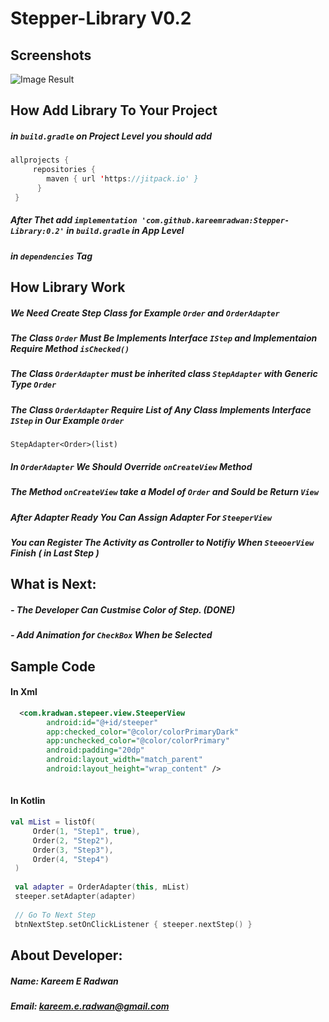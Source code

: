 # Stepper-Library V0.2

## Screenshots
![Image Result](https://scontent.fgza6-1.fna.fbcdn.net/v/t1.0-9/106503813_693000678211700_2733733955416928403_n.jpg?_nc_cat=102&_nc_sid=07e735&_nc_ohc=4NiB_Ur8XbAAX9iQAH0&_nc_ht=scontent.fgza6-1.fna&oh=9c30aefb155035a8e040691afc145f9c&oe=5F22F65B)
## How Add Library To Your Project
##### in `build.gradle` on Project Level you should add 

``` kotlin
allprojects { 
     repositories { 
        maven { url 'https://jitpack.io' }
      }
 }   
```
##### After Thet add `implementation 'com.github.kareemradwan:Stepper-Library:0.2'` in `build.gradle` in App Level
##### in `dependencies` Tag


## How Library Work

##### We Need Create Step Class for Example `Order` and `OrderAdapter` 
##### The Class `Order` Must Be Implements Interface `IStep` and Implementaion Require Method `isChecked()`
##### The Class `OrderAdapter` must be inherited class `StepAdapter` with Generic Type `Order`
##### The Class `OrderAdapter` Require List of Any Class Implements Interface `IStep` in Our Example `Order`

`
StepAdapter<Order>(list)
`

##### In `OrderAdapter` We Should Override `onCreateView` Method 
##### The Method `onCreateView` take a Model of `Order` and Sould be Return `View`

##### After Adapter Ready You Can Assign Adapter For `SteeperView` 

##### You can Register The Activity as Controller to Notifiy When `SteeoerView` Finish ( in Last Step )



## What is Next:
##### - The Developer Can Custmise Color of Step.  (DONE)
##### - Add Animation for `CheckBox` When be Selected


## Sample Code 
#### In Xml 
```xml
  <com.kradwan.stepeer.view.SteeperView
        android:id="@+id/steeper"
        app:checked_color="@color/colorPrimaryDark"
        app:unchecked_color="@color/colorPrimary"
        android:padding="20dp"
        android:layout_width="match_parent"
        android:layout_height="wrap_content" />
        
```
#### In Kotlin
```kotlin
val mList = listOf(
     Order(1, "Step1", true),
     Order(2, "Step2"),
     Order(3, "Step3"),
     Order(4, "Step4")
 )
 
 val adapter = OrderAdapter(this, mList)
 steeper.setAdapter(adapter)
 
 // Go To Next Step
 btnNextStep.setOnClickListener { steeper.nextStep() }
```


## About Developer:
##### Name: Kareem E Radwan
##### Email: kareem.e.radwan@gmail.com

